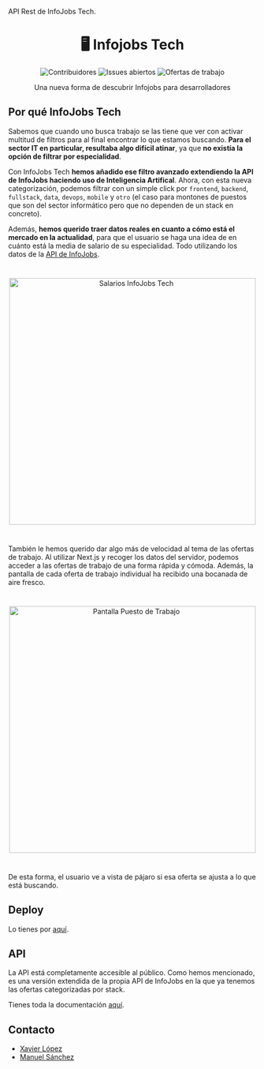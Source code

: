 API Rest de InfoJobs Tech.




<div align="center">


# 🖥️ Infojobs Tech

<img src="https://img.shields.io/github/contributors/manuelsanchezweb/infojobs-tech" alt="Contribuidores">
<img src="https://img.shields.io/github/issues-raw/manuelsanchezweb/infojobs-tech" alt="Issues abiertos">
<img src="https://img.shields.io/badge/+1000-ofertas%20-blue" alt="Ofertas de trabajo">

Una nueva forma de descubrir Infojobs para desarrolladores

</div>

## Por qué InfoJobs Tech

Sabemos que cuando uno busca trabajo se las tiene que ver con activar multitud de filtros para al final encontrar lo que estamos buscando. **Para el sector IT en particular, resultaba algo difícil atinar**, ya que **no existía la opción de filtrar por especialidad**.

Con InfoJobs Tech **hemos añadido ese filtro avanzado extendiendo la API de InfoJobs haciendo uso de Inteligencia Artifical**. Ahora, con esta nueva categorización, podemos filtrar con un simple click por `frontend`, `backend`, `fullstack`, `data`, `devops`, `mobile` y `otro` (el caso para montones de puestos que son del sector informático pero que no dependen de un stack en concreto).

Además, **hemos querido traer datos reales en cuanto a cómo está el mercado en la actualidad**, para que el usuario se haga una idea de en cuánto está la media de salario de su especialidad. Todo utilizando los datos de la [API de InfoJobs](https://developer.infojobs.net/).

<div align="center" style="margin: 40px 0;">
    <img src="./screens/salary-stack.png" width="500" alt="Salarios InfoJobs Tech" />
</div>

También le hemos querido dar algo más de velocidad al tema de las ofertas de trabajo. Al utilizar Next.js y recoger los datos del servidor, podemos acceder a las ofertas de trabajo de una forma rápida y cómoda. Además, la pantalla de cada oferta de trabajo individual ha recibido una bocanada de aire fresco.

<div align="center" style="margin: 40px 0;">
    <img src="./screens/job-offer.png" width="500" alt="Pantalla Puesto de Trabajo" />
</div>

De esta forma, el usuario ve a vista de pájaro si esa oferta se ajusta a lo que está buscando.

## Deploy

Lo tienes por [aquí](https://infojobs-tech.vercel.app).

## API

La API está completamente accesible al público. Como hemos mencionado, es una versión extendida de la propia API de InfoJobs en la que ya tenemos las ofertas categorizadas por stack.

Tienes toda la documentación [aquí](https://infojobstech-api.onrender.com/api-docs/).

## Contacto

- [Xavier López](https://github.com/xavierlopez)
- [Manuel Sánchez](https://github.com/manuelsanchezweb)
